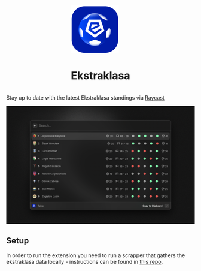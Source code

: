 <div style="display: flex;  justify-content: center; flex-grow: 1">
  <div>
    <img src="assets/ekstraklasa-logo.png" height="128">
    <h1 style="align: center">Ekstraklasa</h1>
  </div>
</div>

Stay up to date with the latest Ekstraklasa standings via [Raycast](https://raycast.com/)

![Demo](./metadata/ekstraklasa-1.png)

## Setup

In order to run the extension you need to run a scrapper that gathers the ekstraklasa data locally - instructions can be found in [this repo](https://github.com/szarbartosz/ekstraklasa-scraper).
